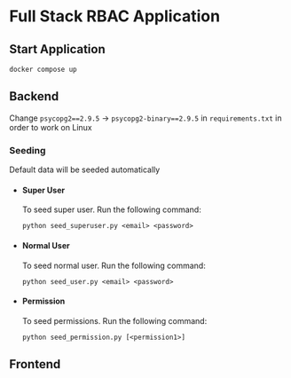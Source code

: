 # Full Stack RBAC Application

## Start Application

`docker compose up`

## Backend

Change `psycopg2==2.9.5` -> `psycopg2-binary==2.9.5` in `requirements.txt` in order to work on Linux

### Seeding

Default data will be seeded automatically

-   #### Super User

    To seed super user. Run the following command:

    `python seed_superuser.py <email> <password>`

-   #### Normal User

    To seed normal user. Run the following command:

    `python seed_user.py <email> <password>`

-   #### Permission

    To seed permissions. Run the following command:

    `python seed_permission.py [<permission1>]`

## Frontend
